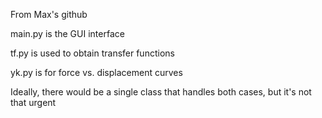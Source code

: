 From Max's github

main.py is the GUI interface

tf.py is used to obtain transfer functions

yk.py is for force vs. displacement curves

Ideally, there would be a single class that handles both cases, but it's not that urgent
